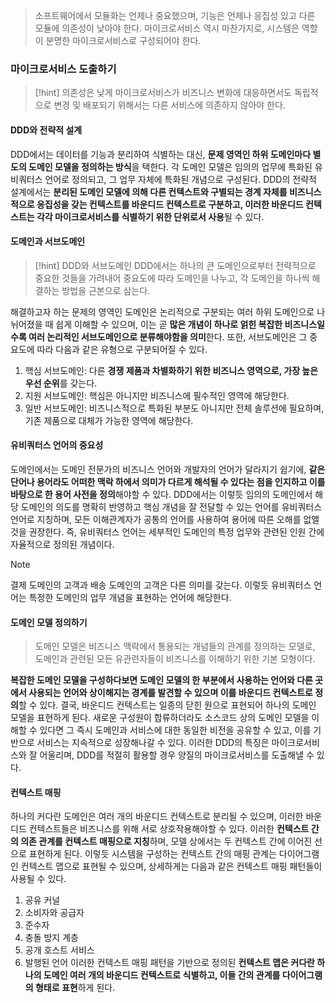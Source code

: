 > 소프트웨어에서 모듈화는 언제나 중요했으며, 기능은 언제나 응집성 있고 다른 모듈에 의존성이 낮아야 한다.
> 마이크로서비스 역시 마찬가지로, 시스템은 역할이 분명한 마이크로서비스로 구성되어야 한다.

### 마이크로서비스 도출하기
> [!hint] 의존성은 낮게
> 마이크로서비스가 비즈니스 변화에 대응하면서도 독립적으로 변경 및 배포되기 위해서는 다른 서비스에 의존하지 않아야 한다.

#### DDD와 전략적 설계
DDD에서는 데이터를 기능과 분리하여 식별하는 대신, **문제 영역인 하위 도메인마다 별도의 도메인 모델을 정의하는 방식**을 택한다. 각 도메인 모델은 임의의 업무에 특화된 유비쿼터스 언어로 정의되고, 그 업무 자체에 특화된 개념으로 구성된다.
DDD의 전략적 설계에서는 **분리된 도메인 모델에 의해 다른 컨텍스트와 구별되는 경계 자체를 비즈니스적으로 응집성을 갖는 컨텍스트를 바운디드 컨텍스트로 구분하고, 이러한 바운디드 컨텍스트는 각각 마이크로서비스를 식별하기 위한 단위로서 사용**될 수 있다.

#### 도메인과 서브도메인
> [!hint] DDD와 서브도메인
> DDD에서는 하나의 큰 도메인으로부터 전략적으로 중요한 것들을 가려내어 중요도에 따라 도메인을 나누고, 각 도메인을 하나씩 해결하는 방법을 근본으로 삼는다.

해결하고자 하는 문제의 영역인 도메인은 논리적으로 구분되는 여러 하위 도메인으로 나뉘어졌을 때 쉽게 이해할 수 있으며, 이는 곧 **많은 개념이 하나로 얽힌 복잡한 비즈니스일수록 여러 논리적인 서브도메인으로 분류해야함을 의미**한다. 또한, 서브도메인은 그 중요도에 따라 다음과 같은 유형으로 구분되어질 수 있다.
1. 핵심 서브도메인: 다른 **경쟁 제품과 차별화하기 위한 비즈니스 영역으로, 가장 높은 우선 순위**를 갖는다.
2. 지원 서브도메인: 핵심은 아니지만 비즈니스에 필수적인 영역에 해당한다.
3. 일반 서브도메인: 비즈니스적으로 특화된 부분도 아니지만 전체 솔루션에 필요하며, 기존 제품으로 대체가 가능한 영역에 해당한다.

#### 유비쿼터스 언어의 중요성
도메인에서는 도메인 전문가의 비즈니스 언어와 개발자의 언어가 달라지기 쉽기에, **같은 단어나 용어라도 어떠한 맥락 하에서 의미가 다르게 해석될 수 있다는 점을 인지하고 이를 바탕으로 한 용어 사전을 정의**해야할 수 있다.
DDD에서는 이렇듯 임의의 도메인에서 해당 도메인의 의도를 명확히 반영하고 핵심 개념을 잘 전달할 수 있는 언어를 유비쿼터스 언어로 지칭하며, 모든 이해관계자가 공통의 언어를 사용하여 용어에 따른 오해를 없앨 것을 권장한다. 즉, 유비쿼터스 언어는 세부적인 도메인의 특정 업무와 관련된 인원 간에 자율적으로 정의된 개념이다.
> [!note]
> 결제 도메인의 고객과 배송 도메인의 고객은 다른 의미를 갖는다.
> 이렇듯 유비쿼터스 언어는 특정한 도메인의 업무 개념을 표현하는 언어에 해당한다.

#### 도메인 모델 정의하기
> 도메인 모델은 비즈니스 맥락에서 통용되는 개념들의 관계를 정의하는 모델로, 도메인과 관련된 모든 유관련자들이 비즈니스를 이해하기 위한 기본 모형이다.

**복잡한 도메인 모델을 구성하다보면 도메인 모델의 한 부분에서 사용하는 언어와 다른 곳에서 사용되는 언어와 상이해지는 경계를 발견할 수 있으며 이를 바운디드 컨텍스트로 정의**할 수 있다. 결국, 바운디드 컨텍스트는 일종의 닫힌 원으로 표현되어 하나의 도메인 모델을 표현하게 된다.
새로운 구성원이 합류하더라도 소스코드 상의 도메인 모델을 이해할 수 있다면 그 즉시 도메인과 서비스에 대한 동일한 비전을 공유할 수 있고, 이를 기반으로 서비스는 지속적으로 성장해나갈 수 있다. 이러한 DDD의 특징은 마이크로서비스와 잘 어울리며, DDD를 적절히 활용할 경우 양질의 마이크로서비스를 도출해낼 수 있다.

#### 컨텍스트 매핑
하나의 커다란 도메인은 여러 개의 바운디드 컨텍스트로 분리될 수 있으며, 이러한 바운디드 컨텍스트들은 비즈니스를 위해 서로 상호작용해야할 수 있다. 이러한 **컨텍스트 간의 의존 관계를 컨텍스트 매핑으로 지칭**하며, 모델 상에서는 두 컨텍스트 간에 이어진 선으로 표현하게 된다.
이렇듯 시스템을 구성하는 컨텍스트 간의 매핑 관계는 다이어그램인 컨텍스트 맵으로 표현될 수 있으며, 상세하게는 다음과 같은 컨텍스트 매핑 패턴들이 사용될 수 있다.
1. 공유 커널
2. 소비자와 공급자
3. 준수자
4. 충돌 방지 계층
5. 공개 호스트 서비스
6. 발행된 언어
이러한 컨텍스트 매핑 패턴을 기반으로 정의된 **컨텍스트 맵은 커다란 하나의 도메인 여러 개의 바운디드 컨텍스트로 식별하고, 이들 간의 관계를 다이어그램의 형태로 표현**하게 된다.